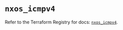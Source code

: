 # `nxos_icmpv4`

Refer to the Terraform Registry for docs: [`nxos_icmpv4`](https://registry.terraform.io/providers/ciscodevnet/nxos/0.5.10/docs/resources/icmpv4).
